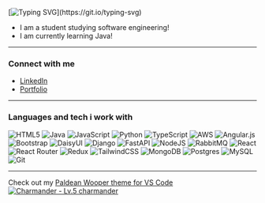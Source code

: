 [![Typing SVG](https://readme-typing-svg.demolab.com?font=Space+Grotesk+light&size=26&pause=1000&color=86796F&width=435&lines=Hi%2C+I%E2%80%99m+Taylor.)](https://git.io/typing-svg)


-  I am a student studying software engineering!
-  I am currently learning Java!

---

### Connect with me
- [LinkedIn](https://www.linkedin.com/in/taywayne/)
- [Portfolio](https://taywayne.dev/)

---

### Languages and tech i work with


![HTML5](https://img.shields.io/badge/html5-%23E34F26.svg?style=flat-square&logo=html5&logoColor=white&color=86796F) ![Java](https://img.shields.io/badge/java-%23ED8B00.svg?style=flat-square&logo=openjdk&logoColor=white&color=86796F) ![JavaScript](https://img.shields.io/badge/javascript-%23323330.svg?style=flat-square&logo=javascript&logoColor=white&color=86796F) ![Python](https://img.shields.io/badge/python-3670A0?style=flat-square&logo=python&logoColor=white&color=86796F) ![TypeScript](https://img.shields.io/badge/typescript-%23007ACC.svg?style=flat-square&logo=typescript&logoColor=white&color=86796F) ![AWS](https://img.shields.io/badge/AWS-%23FF9900.svg?style=flat-square&logo=amazon-aws&logoColor=white&color=86796F) ![Angular.js](https://img.shields.io/badge/angular.js-%23E23237.svg?style=flat-square&logo=angularjs&logoColor=white&color=86796F) ![Bootstrap](https://img.shields.io/badge/bootstrap-%238511FA.svg?style=flat-square&logo=bootstrap&logoColor=white&color=86796F) ![DaisyUI](https://img.shields.io/badge/daisyui-5A0EF8?style=flat-square&logo=daisyui&logoColor=white&color=86796F) ![Django](https://img.shields.io/badge/django-%23092E20.svg?style=flat-square&logo=django&logoColor=white&color=86796F) ![FastAPI](https://img.shields.io/badge/FastAPI-005571?style=flat-square&logo=fastapi&logoColor=white&color=86796F) ![NodeJS](https://img.shields.io/badge/node.js-6DA55F?style=flat-square&logo=node.js&logoColor=white&color=86796F) ![RabbitMQ](https://img.shields.io/badge/rabbitmq-FF6600?style=flat-square&logo=rabbitmq&logoColor=white&color=86796F) ![React](https://img.shields.io/badge/react-%2320232a.svg?style=flat-square&logo=react&logoColor=white&color=86796F) ![React Router](https://img.shields.io/badge/React_Router-CA4245?style=flat-square&logo=react-router&logoColor=white&color=86796F) ![Redux](https://img.shields.io/badge/redux-%23593d88.svg?style=flat-square&logo=redux&logoColor=white&color=86796F) ![TailwindCSS](https://img.shields.io/badge/tailwindcss-%2338B2AC.svg?style=flat-square&logo=tailwind-css&logoColor=white&color=86796F) ![MongoDB](https://img.shields.io/badge/MongoDB-%234ea94b.svg?style=flat-square&logo=mongodb&logoColor=white&color=86796F) ![Postgres](https://img.shields.io/badge/postgres-%23316192.svg?style=flat-square&logo=postgresql&logoColor=white&color=86796F) ![MySQL](https://img.shields.io/badge/mysql-4479A1.svg?style=flat-square&logo=mysql&logoColor=white&color=86796F) ![Git](https://img.shields.io/badge/git-%23F05033.svg?style=flat-square&logo=git&logoColor=white&color=86796F)

---
Check out my [Paldean Wooper theme for VS Code](https://marketplace.visualstudio.com/items?itemName=TaylorWayne.paldean-wooper-theme)
[![Charmander - Lv.5 charmander](https://jhxvfciofzerwfkmvxee.supabase.co/storage/v1/object/public/pokemon/charmander-1.gif)](https://zp1v56uxy8rdx5ypatb0ockcb9tr6a-oci3--5173--cb7c0bca.local-credentialless.webcontainer-api.io/pokemon/0de8456e-8ea5-4dd4-8c9a-3c2f8252c00b)
